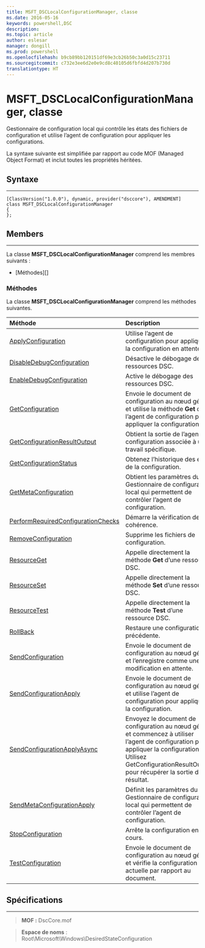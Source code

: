 ```yaml
---
title: MSFT_DSCLocalConfigurationManager, classe
ms.date: 2016-05-16
keywords: powershell,DSC
description: 
ms.topic: article
author: eslesar
manager: dongill
ms.prod: powershell
ms.openlocfilehash: b9cb89bb120151df69e3cb26b50c3a0d15c23711
ms.sourcegitcommit: c732e3ee6d2e0e9cd8c40105d6fbfd4d207b730d
translationtype: HT
---
```

# <a name="msftdsclocalconfigurationmanager-class"></a>MSFT_DSCLocalConfigurationManager, classe

Gestionnaire de configuration local qui contrôle les états des fichiers de configuration et utilise l’agent de configuration pour appliquer les configurations.

La syntaxe suivante est simplifiée par rapport au code MOF (Managed Object Format) et inclut toutes les propriétés héritées.

## <a name="syntax"></a>Syntaxe
------

``` syntax
[ClassVersion("1.0.0"), dynamic, provider("dsccore"), AMENDMENT]
class MSFT_DSCLocalConfigurationManager
{
};
```

## <a name="members"></a>Members
-------

La classe **MSFT_DSCLocalConfigurationManager** comprend les membres suivants :

-   [Méthodes][]

### <a name="methods"></a>Méthodes

La classe **MSFT_DSCLocalConfigurationManager** comprend les méthodes suivantes.

|Méthode |Description |
|:--- |:---|
| [ApplyConfiguration](msft-dsclocalconfigurationmanager-applyconfiguration.md)| Utilise l’agent de configuration pour appliquer la configuration en attente.| 
| [DisableDebugConfiguration](msft-dsclocalconfigurationmanager-disabledebugconfiguration.md)| Désactive le débogage des ressources DSC.| 
| [EnableDebugConfiguration](msft-dsclocalconfigurationmanager-enabledebugconfiguration.md)| Active le débogage des ressources DSC.| 
| [GetConfiguration](msft-dsclocalconfigurationmanager-getconfiguration.md)| Envoie le document de configuration au nœud géré et utilise la méthode **Get** de l’agent de configuration pour appliquer la configuration.| 
| [GetConfigurationResultOutput](msft-dsclocalconfigurationmanager-getconfigurationresultoutput.md)| Obtient la sortie de l’agent de configuration associée à un travail spécifique.| 
| [GetConfigurationStatus](msft-dsclocalconfigurationmanager-getconfigurationstatus.md)| Obtenez l’historique des états de la configuration.| 
| [GetMetaConfiguration](msft-dsclocalconfigurationmanager-getmetaconfiguration.md)| Obtient les paramètres du Gestionnaire de configuration local qui permettent de contrôler l’agent de configuration.| 
| [PerformRequiredConfigurationChecks](msft-dsclocalconfigurationmanager-performrequiredconfigurationchecks.md)| Démarre la vérification de cohérence.| 
| [RemoveConfiguration](msft-dsclocalconfigurationmanager-removeconfiguration.md)| Supprime les fichiers de configuration.| 
| [ResourceGet](msft-dsclocalconfigurationmanager-resourceget.md)| Appelle directement la méthode **Get** d’une ressource DSC.| 
| [ResourceSet](msft-dsclocalconfigurationmanager-resourceset.md)| Appelle directement la méthode **Set** d’une ressource DSC.| 
| [ResourceTest](msft-dsclocalconfigurationmanager-resourcetest.md)| Appelle directement la méthode **Test** d’une ressource DSC.| 
| [RollBack](msft-dsclocalconfigurationmanager-rollback.md)| Restaure une configuration précédente.| 
| [SendConfiguration](msft-dsclocalconfigurationmanager-sendconfiguration.md)| Envoie le document de configuration au nœud géré et l’enregistre comme une modification en attente.| 
| [SendConfigurationApply](msft-dsclocalconfigurationmanager-sendconfigurationapply.md)| Envoie le document de configuration au nœud géré et utilise l’agent de configuration pour appliquer la configuration.| 
| [SendConfigurationApplyAsync](msft-dsclocalconfigurationmanager-sendconfigurationapplyasync.md)| Envoyez le document de configuration au nœud géré et commencez à utiliser l’agent de configuration pour appliquer la configuration. Utilisez GetConfigurationResultOutput pour récupérer la sortie du résultat.| 
| [SendMetaConfigurationApply](msft-dsclocalconfigurationmanager-sendmetaconfigurationapply.md)| Définit les paramètres du Gestionnaire de configuration local qui permettent de contrôler l’agent de configuration.| 
| [StopConfiguration](msft-dsclocalconfigurationmanager-stopconfiguration.md)| Arrête la configuration en cours.| 
| [TestConfiguration](msft-dsclocalconfigurationmanager-testconfiguration.md)| Envoie le document de configuration au nœud géré et vérifie la configuration actuelle par rapport au document.| 



 

## <a name="requirements"></a>Spécifications
------------
>**MOF :** DscCore.mof

>**Espace de noms** : Root\Microsoft\Windows\DesiredStateConfiguration



 

 



